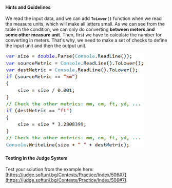 #### Hints and Guidelines

We read the input data, and we can add **`ToLower()`** function when we read the measure units, which will make all letters small. As we can see from the table in the condition, we can only do converting **between meters and some other measure unit**. Then, first we have to calculate the number for converting in meters. That's why, we need to make a set of checks to define the input unit and then the output unit.

![](/assets/chapter-3-images/08.Metric-converter-01.png)

#### Testing in the Judge System

Test your solution from the example here: [https://judge.softuni.bg/Contests/Practice/Index/506#7](https://judge.softuni.bg/Contests/Practice/Index/506#7).